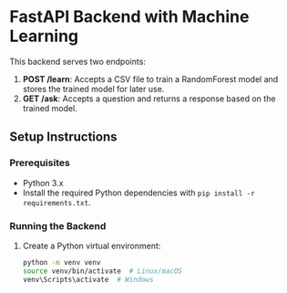 # FastAPI Backend with Machine Learning

This backend serves two endpoints:

1. **POST /learn**: Accepts a CSV file to train a RandomForest model and stores the trained model for later use.
2. **GET /ask**: Accepts a question and returns a response based on the trained model.

## Setup Instructions

### Prerequisites
- Python 3.x
- Install the required Python dependencies with `pip install -r requirements.txt`.

### Running the Backend

1. Create a Python virtual environment:
   ```bash
   python -m venv venv
   source venv/bin/activate  # Linux/macOS
   venv\Scripts\activate  # Windows
